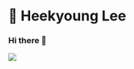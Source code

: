 # :see_no_evil: Heekyoung Lee

### Hi there 👋
<p>
<a href="https://www.notion.so/Heekyoung-d7551c1703b84564b909d4d13bfa2ac1" target="_blank"><img src="https://img.shields.io/badge/Notion-000000?style=flat-square&logo=Notion&logoColor=#ffffff"/></a>

</p>



<!--
![HeeKyoung's GitHub stats](https://github-readme-stats.vercel.app/api?username=HKLeeeee&show_icons=true&theme=radical)

**HKLeeeee/HKLeeeee** is a ✨ _special_ ✨ repository because its `README.md` (this file) appears on your GitHub profile.

Here are some ideas to get you started:

- 🔭 I’m currently working on ...
- 🌱 I’m currently learning ...
- 👯 I’m looking to collaborate on ...
- 🤔 I’m looking for help with ...
- 💬 Ask me about ...
- 📫 How to reach me: ...
- 😄 Pronouns: ...
- ⚡ Fun fact: ...
-->
